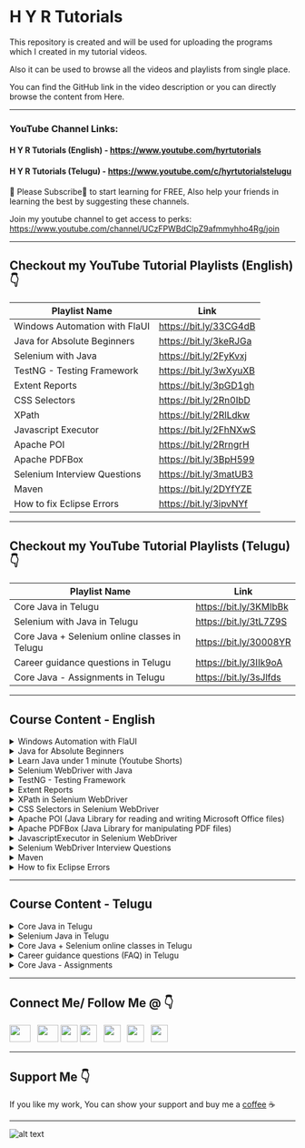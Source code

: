 # H Y R Tutorials

This repository is created and will be used for uploading the programs which I created in my tutorial videos.

Also it can be used to browse all the videos and playlists from single place.

You can find the GitHub link in the video description or you can directly browse the content from Here.

***

### YouTube Channel Links: 
#### H Y R Tutorials (English) - https://www.youtube.com/hyrtutorials
#### H Y R Tutorials (Telugu) - https://www.youtube.com/c/hyrtutorialstelugu <br />

🙏 Please Subscribe🔔 to start learning for FREE, Also help your friends in learning the best by suggesting these channels.

Join my youtube channel to get access to perks:
https://www.youtube.com/channel/UCzFPWBdClpZ9afmmyhho4Rg/join

***

## Checkout my YouTube Tutorial Playlists (English) 👇

| Playlist Name  | Link   |
| ------------- |-------------|
| Windows Automation with FlaUI |https://bit.ly/33CG4dB |
| Java for Absolute Beginners | https://bit.ly/3keRJGa |
| Selenium with Java     | https://bit.ly/2FyKvxj |
| TestNG - Testing Framework     | https://bit.ly/3wXyuXB |
| Extent Reports | https://bit.ly/3pGD1gh |
| CSS Selectors | https://bit.ly/2Rn0IbD |
| XPath | https://bit.ly/2RlLdkw |
| Javascript Executor | https://bit.ly/2FhNXwS |
| Apache POI | https://bit.ly/2RrngrH |
| Apache PDFBox | https://bit.ly/3BpH599 |
| Selenium Interview Questions | https://bit.ly/3matUB3 |
| Maven | https://bit.ly/2DYfYZE |
| How to fix Eclipse Errors |https://bit.ly/3ipvNYf |

***

## Checkout my YouTube Tutorial Playlists (Telugu) 👇

| Playlist Name  | Link   |
| ------------- |-------------|
| Core Java in Telugu | https://bit.ly/3KMlbBk |
| Selenium with Java in Telugu | https://bit.ly/3tL7Z9S |
| Core Java + Selenium online classes in Telugu| https://bit.ly/30008YR |
| Career guidance questions in Telugu | https://bit.ly/3IIk9oA |
| Core Java - Assignments in Telugu | https://bit.ly/3sJlfds |

***
## Course Content - English
<details>
<summary>Windows Automation with FlaUI</summary>

1. [Basics of Windows Automation](https://youtu.be/tb1BgILHXCY)
2. [Tools available for Windows Automation](https://youtu.be/qZKGFNv6kLA)
3. [What is FlaUI? Libraries provided by FlaUI?](https://youtu.be/qhPSfkdNJ04)
4. [Downloading and Installation of Visual Studio](https://youtu.be/jmrxsReIJwc)
5. [Project creation in Visual Studio](https://youtu.be/qPhfXR8vDME)
6. [Installation of FlaUI | Windows Automation Tool](https://youtu.be/86wfAnfgqGg)
7. [GUI Inspecting Tools for Windows Applications](https://youtu.be/2rE9dsTXUQE)
8. [Installation of Accessibility Tool - FlaUInspect](https://youtu.be/VYmxWXCGGB0)
9. [Working with Accessibility Tool - FlaUInspect](https://youtu.be/790e_YlV16A)
10. [Launching Windows Application using FlaUI](https://youtu.be/b7Qjsbl1jqE)
11. [Handling Different Types of Controls with FlaUI](https://youtu.be/nCEjzeHmEvk)
12. [Element finding mechanisms in FlaUI](https://youtu.be/7OwF3oXhw14)
13. [Finding Control with Multiple conditions in FlaUI](https://youtu.be/jANcYTmaSNc)
14. [Handling of menu and context menu with FlaUI](https://youtu.be/Ru-M6Tb2Jvw)
15. [Perform Mouse actions using FlaUI](https://youtu.be/eLeVOthqdOo)
16. [Perform Keyboard actions using FlaUI](https://youtu.be/IADVtmY3JVk)
17. [Capture Screenshots using FlaUI](https://youtu.be/7vCZh9VZLvg)
18. [Accessing Standard UIA Properties using FlaUI](https://youtu.be/EOKPiLykNVE)
</details>

<details>
<summary>Java for Absolute Beginners</summary>

1. [Part 1 - Introduction to Java](https://youtu.be/fPxY4hujnq4)
2. [Part 2 - How to Download & Install Java 8 on Windows 10](https://youtu.be/KG0aZOQHHhg)
3. [Part 3 - How to Download & Install Java 11 on Windows 10](https://youtu.be/BP7PgSofmzg)
4. [Part 4 - How to Download and Install Eclipse on Windows 10](https://youtu.be/Mm7JEgWlDsY)
5. [Part 5 - Write your First Java Program with Eclipse IDE](https://youtu.be/DDiVOF0EqGA)
6. [Part 6 - Execute Java Program from Command Prompt](https://youtu.be/mUELIhr5mks)
7. [Part 7 - Variables in Java](https://youtu.be/iM7uec02OlA)
8. [Part 8 - DataTypes in Java](https://youtu.be/L_SUrVJoQHA)
9. [Part 9 - Getting user input data in Java using scanner class](https://youtu.be/b9i-yId8GxI)
10. [Part 10 - Operators in Java](https://youtu.be/WR3oP3dI6l8)
11. [Part 11 - Decision Making Statements (if and if-else) in Java](https://youtu.be/DQjnttmFwHw)
12. [Part 12 - Decision Making Statements (switch) in Java](https://youtu.be/L9bdGbyMNpw)
13. [Part 13 - Looping Statements (while and do-while) in Java](https://youtu.be/HfBBFSpBKYM)
14. [Part 14 - Arrays in Java](https://youtu.be/p6xXuVoo8gI)
15. [Part 15 - Looping Statements (for and foreach) in Java](https://youtu.be/AWdXsNB4TfI)
16. [Part 16 - Methods in Java](https://youtu.be/8Cie6S3Y2rQ)
17. [Part 17 - Class and Object in Java](https://youtu.be/WCfRhPd5Wzo)
18. [Part 18 - Constructors in Java](https://youtu.be/WGYgM7dlet4)
19. [Part 19 - This keyword in Java](https://youtu.be/3gAjQkzzrcM)
</details>

<details>
<summary>Learn Java under 1 minute (Youtube Shorts)</summary>

1. [What is Java?](https://youtube.com/shorts/Uht4_1d_eY0)
2. [Advantages of Java](https://youtube.com/shorts/udRT3UCLaD8)
3. [Download and Install Java](https://youtube.com/shorts/eKdS82tcsn8)
4. [How to set path in Java](https://youtube.com/shorts/FeCWO2HLONg)
5. [Download and install Eclipse IDE](https://youtube.com/shorts/6PJvxjnNYm0)
6. [Write your first program in Eclipse IDE](https://youtube.com/shorts/fWrwxEgSblA)
7. [Download and install IntelliJ IDEA IDE](https://youtube.com/shorts/gOT0TCgdAGE)
8. []()
9. [Write a java program to perform the arithmetic operations on two numbers](https://youtube.com/shorts/uUqQkoRMVYs)
10. [Write a java program to perform Swapping of two numbers](https://youtube.com/shorts/AhBfmH0W_OE)
11. [Write a java program to perform Swapping of two numbers without third variable](https://youtube.com/shorts/3on1icbumTw)
12. [Write a java program to verify whether the given number is an even number or odd number](https://youtube.com/shorts/5MIzubva1eM)
13. [Write a java program to verify whether the given year is a leap year or common year](https://youtube.com/shorts/1cHpsGm0QYM)
14. [Write a java program to calculate the square of a given number](https://youtube.com/shorts/42dtRlDDT7o)
15. [Write a java program to calculate the power of a given number](https://youtube.com/shorts/Q0CdKjzmAQI)
16. [Write a java program to calculate the square root of a given number](https://youtube.com/shorts/_XT7G6lofKo)
17. [Write a java program to convert the temperature from Fahrenheit to Celsius](https://youtube.com/shorts/aGh5In234qU)
18. [Write a java program to verify whether the given number is a prime number or not](https://youtube.com/shorts/kWcWu0ZV5-c)
19. [Write a java program to count the number of digits in a given number](https://youtube.com/shorts/9qCTlGQ5Z2g)
20. [Write a java program to verify whether the given number is an Armstrong number or not](https://youtube.com/shorts/Ar4GZT-kka0)
21. [Write a java program to print the reverse of a given number](https://youtube.com/shorts/LKIqSh3OsUg)
22. [Write a java program to verify whether the given number is palindrome or not](https://youtube.com/shorts/fFZbbsmEFAk)
23. [Write a java program to print numbers ranging from 20 to 50 using while loop](https://youtube.com/shorts/z0Oi1XThM40)
24. [Write a java program to print the even numbers ranging from 50 to 100 using while loop](https://youtube.com/shorts/RkX2hLrxkcA)
25. [Write a java program to print the prime numbers ranging from 10 to 60 using while loop](https://youtube.com/shorts/LbAx8PEajkM)
26. [Write a java program to print the numbers ranging from 5 to 25 using for loop](https://youtube.com/shorts/Eey7UiEDqMs)
27. [Write a java program to print the multiplication table of a given number](https://youtube.com/shorts/WcoiLQCpIuw)
28. [Write a java program to print the sum of the even numbers ranging from 8 to 250 using for loop](https://youtube.com/shorts/kdW36rGtp4I)
29. [Write a java program to print the factorial of a given number](https://youtube.com/shorts/euUqV76fnUw)
30. [Write a java program to print the factors of a given number](https://youtube.com/shorts/ULB0wRldpMc)
31. [Write a java program to print the English Alphabet in Upper case and Lower case](https://youtube.com/shorts/SrF9hpe9BeU)
</details>

<details>
<summary>Selenium WebDriver with Java</summary>

1. [Introduction to Selenium](https://youtu.be/nE3JJQ5zALE)
2. [Downloading and Setting up Selenium WebDriver](https://youtu.be/BbQyHKcdbD8)
3. [Launch Chrome & Firefox Browsers using Selenium WebDriver](https://youtu.be/RgFREgOgSlE)
4. [Auto download Driver Executables using WebDriverManager](https://youtu.be/tdA3tSl0jUg)
5. [Desired Capabilities and Chrome Options in Selenium WebDriver](https://youtu.be/lvIXXilkw60)
6. [Different Locators Available in Selenium WebDriver](https://youtu.be/ZukVi_Qbm58)
7. [Navigation Methods in Selenium WebDriver](https://youtu.be/wlu6pr_QPXQ)
8. [Handling of Basic HTML Controls using Selenium WebDriver](https://youtu.be/Nyx955Dl058)
9. [Handling of HTML Dropdown using Selenium WebDriver](https://youtu.be/WRLZASByeiE)
10. [How to handle Alerts in Selenium WebDriver](https://youtu.be/Ogo_t1c-TN4)
11. [How to handle Multiple Windows in Selenium WebDriver](https://youtu.be/InTZhbAWCrU)
12. [How to Handle Frames in Selenium WebDriver](https://youtu.be/INdpVD26sDI)
13. [XPath vs CSS Selector in Selenium WebDriver](https://youtu.be/d4iJrWsdT4E)
14. [Capture Screenshots using Selenium WebDriver](https://youtu.be/Ld9qJ4psQmI)
15. [PageLoadTimeOut in Selenium WebDriver](https://youtu.be/PZXw8GlV5-o)
16. [Implicit Wait Timeout in Selenium WebDriver](https://youtu.be/OOMer-N5WY4)
17. [Handling of Bootstrap Dropdowns using Selenium WebDriver](https://youtu.be/jBVtlGTOWu0)
18. [How to handle Permission Pop-ups using Selenium WebDriver?](https://youtu.be/deKXbbIHD4w)
19. [How to download files in Chrome, Firefox & Edge browsers using Selenium WebDriver?](https://youtu.be/15-ayP0sukA)
20. [Remove "Chrome is being controlled by automated test software" message using Selenium WebDriver](https://youtu.be/KAbllhPomwE)
21. [How to handle Calendars using Selenium WebDriver | Selenium |](https://youtu.be/HqzlDEPdJ3w)
</details>

<details>
<summary>TestNG - Testing Framework</summary>

1. [Part 1 - Introduction to TestNG](https://youtu.be/LQ72KZAg0QE)
2. [Part 2 - Installation of TestNG](https://youtu.be/EIPHiYYMD0g)
3. [Part 3 - Create and run your first TestNG test](https://youtu.be/k_zFvArWWTs)
4. [Part 4 - Basic structure of TestNG xml file](https://youtu.be/iEOZ2FmTWe0)
5. [Part 5 - Assertions in TestNG](https://youtu.be/MccoImse-qg)
6. [Part 6 - Hard Assertions vs Soft Assertions in TestNG](https://youtu.be/qaLOTq2zPXU)
7. [Part 7 - TestNG annotations and the flow of execution](https://youtu.be/I32ASJ7ICBo)
8. [Part 8 - Parameters in TestNG](https://youtu.be/w7ObteNcxVA)
9. [Part 9 - Optional Parameters in TestNG](https://youtu.be/e-MKvkZrCJ8)
10. [Part 10 - How to enable or disable test cases from testng xml file](https://youtu.be/vCQ-coMJ90k)
11. [Part 11 - How to prioritize your tests in TestNG](https://youtu.be/3kVJ9Yi3ruA)
12. [Part 12 - How to ignore tests in TestNG](https://youtu.be/iqkCLlpw3JQ)
13. [Part 13 - How to group your tests in TestNG](https://youtu.be/nm3J-TivIVs)
14. [Part 14 - How to create the test dependencies in TestNG](https://youtu.be/QOF4t3UfgUI)
15. [Part 15 - How to create the test group dependencies in TestNG](https://youtu.be/_0kSbiOOnO4)
16. [Part 16 - What is a Dataprovider and how to use it in TestNG](https://youtu.be/Zi1U-8qvWSs)
17. [Part 17 - Parameters of Test Method and Return types of Dataprovider](https://youtu.be/90_Pv6ixtj0)
18. [Part 18 - How to use the dataprovider partially in TestNG](https://youtu.be/do0Bql_QVhg)
19. [Part 19 - How to create the dataprovider in a separate class](https://youtu.be/RZov5D58p2Q)
20. [Part 20 - Integration of Excel with Dataprovider](https://youtu.be/t8zlxZ1CwKw)
21. [Part 21 - Parallel execution with DataProvider in TestNG](https://youtu.be/T6XCjr98bA8)
22. [Part 22 - How to use timeout & expectedExceptions attributes in TestNG](https://youtu.be/ZU6qdmW0SmY)
23. [Part 23 - Execute your tests in parallel using TestNG](https://youtu.be/lMzdCHom2vs)
24. [Part 24 - How to use invocationCount, invocationTimeOut & threadPoolSize in TestNG](https://youtu.be/qIENXnWJLpI)
25. [Part 25 - TestNG Listeners](https://youtu.be/neG1AJCH_3Q)
26. [Part 26 - Capture screenshots for only failed tests in TestNG](https://youtu.be/S5wJYCHrUQ4)
27. [Part 27 - Default reports generated by TestNG](https://youtu.be/ilCo0C0HBEI)
28. [Part 28 - Extent reports integration with TestNG (using Annotations)](https://youtu.be/P9zZ35dgrxg)
</details>

<details>
<summary>Extent Reports</summary>

0. [P0 - Extent Reports Course Introduction](https://youtu.be/iyV-fDheyD0)
1. [P1 - Overview of the extent reports](https://youtu.be/nPXJohqAbwU)
2. [P2 - Download and Setup extent report libraries](https://youtu.be/YqCdblSNJUs)
3. [P3 - Create a basic extent report](https://youtu.be/b1zJf52Ex14)
4. [P4 - Understand the log levels in extent reports](https://youtu.be/ySFkim9jkeY)
5. [P5 - Log different types of information to the extent reports](https://youtu.be/79irFF_yJV8)
6. [P6 - Attach screenshots to the extent reports](https://youtu.be/hXG6uV51OLw)
7. [P7 - Different attributes available for a test in extent reports](https://youtu.be/HtnhNshkSy0)
8. [P8 - Extent report configuration using Java, JSON and XML](https://youtu.be/CS7_1bQrbU4)
9. [P9 - Add the system/environment information to extent reports](https://youtu.be/zr6ESxf0W7A)
10. [P10 - Remove/Change the order of the tabs in Extent reports](https://youtu.be/3XON01EALIQ)
11. [P11 - Generate the extent report for only failed or skipped or passed tests](https://youtu.be/S7wOFnYmZw0)
12. [P12 - Shortcuts in extent reports](https://youtu.be/W9ekdTm65Jc)
13. [P13 - Extent reports integration with TestNG (using Annotations)](https://youtu.be/P9zZ35dgrxg)
</details>

<details>
<summary>XPath in Selenium WebDriver</summary>

1. [What is XPath? Types of XPath? How to write XPath?](https://youtu.be/Em2PfKQ26Zw)
2. [XPath Operators & XPath Functions - and, or, text, contains, starts-with and normalize-space](https://youtu.be/OTStvDR_jF4)
3. [XPath Axes - ancestor, parent, following-sibling, preceding-sibling, child and descendant](https://youtu.be/aAWvwGFkySI)
</details>

<details>
<summary>CSS Selectors in Selenium WebDriver</summary>

1. [Part 1 - What is CSS Selector & Types of CSS Selector](https://youtu.be/DlsmZ1hdgPI)
2. [Part 2 - CSS Simple Selectors](https://youtu.be/JMlXasD2UhU)
3. [Part 3 - CSS Attribute Selectors](https://youtu.be/pZPNJ41ePmE)
4. [Part 4 - CSS Combinator selectors](https://youtu.be/vQvs1WSQwI0)
5. [Part 5 - Conditions and Pseudo Classes in CSS Selectors](https://youtu.be/dwB9jkFaiuU)
</details>

<details>
<summary>Apache POI (Java Library for reading and writing Microsoft Office files)</summary>

1. [Part 1 - Introduction to Apache POI](https://youtu.be/mHHflDVLD0o)
2. [Part 2 - How to Create Excel File using Apache POI](https://youtu.be/q-fREhjTmNk)
3. [Part 3 - How to Read Excel File using Apache POI](https://youtu.be/JAyJSffgm7c)
</details>

<details>
<summary>Apache PDFBox (Java Library for manipulating PDF files)</summary>

1. [How to read the data from PDF file using Apache PDFBox](https://youtu.be/9O_y9wI7P0A)
</details>

<details>
<summary>JavascriptExecutor in Selenium WebDriver</summary>

1. [What is JavascriptExecutor in Selenium WebDriver?](https://youtu.be/vwdNFoS9aQM)
2. [Enter Text into a Textbox using JavascriptExecutor in Selenium WebDriver](https://youtu.be/AHUhFgWYtAA)
3. [Perform Click Operation using JavascriptExecutor in Selenium WebDriver](https://youtu.be/sXCTNmOmB_s)
4. [Perform Scroll Operations using Javascript Executor in Selenium WebDriver](https://youtu.be/3c2rE51MzWI)
5. [Highlight Web Elements using JavascriptExecutor in Selenium WebDriver](https://youtu.be/mTkeNj5tglw)
</details>

<details>
<summary>Selenium WebDriver Interview Questions</summary>

1. [What is the meaning of WebDriver driver = new ChromeDriver() in Selenium WebDriver?](https://youtu.be/ZJI2sdTLVEg)
2. [Why do we need to typecast the WebDriver Instance to use TakeScreenshot or JavascriptExecutor?](https://youtu.be/I2Dc6TOzPVQ)
3. [How to Find Broken Links using Selenium WebDriver?](https://youtu.be/3liZaog-xXM)
4. [How to Find Broken Images using Selenium WebDriver?](https://youtu.be/6NXZQYs-Eig)
5. [What is the difference between findElement and findElements in #Selenium WebDriver?](https://youtu.be/NInJVd6aBKM)
6. [What is the difference between driver.close() and driver.quit() in Selenium WebDriver?](https://youtu.be/-2h8wAgzvHo)
7. [What is the difference between driver.get() and driver.navigate().to() in Selenium WebDriver?](https://youtu.be/VU1yut6JEHs)
</details>

<details>
<summary>Maven</summary>

1. [Install Maven on Windows](https://youtu.be/-6Gq_lQbR_c)
</details>

<details>
<summary>How to fix Eclipse Errors</summary>

1. [How to fix error "A JRE or JDK must be available in order to run Eclipse" ](https://youtu.be/duE6IfQfzKY)
2. [How to fix "Failed to load the JNI shared library" error](https://youtu.be/4Y9mjyxO8EY)
</details>

***

## Course Content - Telugu
<details>
<summary>Core Java in Telugu</summary>

0. [P0 - Java Course Introduction](https://youtu.be/_3GP0qyTbsI)
1. [P1 - Introduction to Programming](https://youtu.be/6vbgKKSYdBA)
2. [P2 - Introduction to Java](https://youtu.be/ILFg074rlNY)
3. [P3 - Downloading and Installation of Java version 8](https://youtu.be/_0sfaKYTlmA)
4. [P4 - Downloading and Installation of Java version 11 and 17 ](https://youtu.be/Nm6Q-91j6kY)
5. [P5 - Which version of java should be installed in our machine](https://youtu.be/HddwqIDGkg8)
6. [P6 - Tools required for writing and executing Java programs](https://youtu.be/C8ofg23qLNA)
7. [P7 - Writing and Executing our first java program using Notepad and Command Prompt](https://youtu.be/RXqpwLpSdkc)
8. [P8 - Download and Install the Eclipse IDE](https://youtu.be/c6XM9dfzSGI)
9. [P9 - Getting started with Eclipse IDE](https://youtu.be/elR_H9uzQA4)
10. [P10 - Writing & Executing our first java program using Eclipse IDE](https://youtu.be/ONb-Vx4EOSI)
11. [P11 - Packages in Java](https://youtu.be/GfOS3G6vxo8)
12. [P12 - Class in Java](https://youtu.be/XBESTWKipko)
13. [P13 - Data types in Java](https://youtu.be/RcnWMWptnDk)
14. [P14 - Variables in Java](https://youtu.be/xINs7Qqlk-Y)
15. [P15 - Methods in Java](https://youtu.be/E-jRVfgT2es)
16. [P16 - Different type of print statements in Java](https://youtu.be/U4wsiDx74oE)
17. [P17 - Operators in Java](https://youtu.be/GEmkzPZ9hx8)
18. [P18 - How to get the user input from console](https://youtu.be/ebIej53TQ9Y)
19. [P19 - Decision making statements (if & if else) in java](https://youtu.be/ACkYv4ZxlN8)
20. [P20 - Decision making statements (switch) in java](https://youtu.be/KX2AnUKvgSE)
21. [P21 - Constructors in Java](https://youtu.be/JSwJHLWGmq4)
22. [P22 - Object in Java](https://youtu.be/Hx3IS85r5No)
23. [P23 - Comments in Java](https://youtu.be/Tg_brasnNsU)
24. [P24 - Looping statements (while & do-while) in Java](https://youtu.be/eP4My4udo7k)
25. [P25 - Looping statements (for) in Java](https://youtu.be/NLpDOqGPT3U)
26. [P26 - Arrays (Single Dimensional) in Java](https://youtu.be/RMpjvycSZW0)
27. [P27 - Arrays (Multi Dimensional) in Java](https://youtu.be/NY8nbEWq-UY)
28. [P28 - Looping statements (foreach) in Java](https://youtu.be/NdItof24fyo)
29. [P29 - Strings in Java](https://youtu.be/7otVOAZm6R8)
30. [P30 - Static and Non static in java](https://youtu.be/-sJ-z9SBdgs)
31. [P31 - Type Inference with local variables in Java](https://youtu.be/VcDIytUbTjs)
32. [P32 - OOPs in Java](https://youtu.be/2-NiRzi4jJU)
33. [P33 - Inheritance in Java](https://youtu.be/3k-q-qk6MEU)
34. [P34 - Access Modifiers in Java](https://youtu.be/dkUSSdUpmyY)
35. [P35 - Encapsulation in Java](https://youtu.be/ubUS0Bqj_lg)
36. [P36 - Interface in Java - 1](https://youtu.be/p19Q6pbczjc)
37. [P37 - Abstract Class in Java](https://youtu.be/WxNzvrpddqQ)
38. [P38 - Abstraction in Java](https://youtu.be/sSR3czd45ZU)
39. [P39 - Polymorphism in Java](https://youtu.be/dDSHPBB2Z4I)
40. [P40 - Exception handling in Java - 1](https://youtu.be/9oxcNSeU96k)
41. [P41 - Handling Files in Java](https://youtu.be/vQleKEabzu4)
42. [P42 - Handle text files in Java](https://youtu.be/sP33Aixm9rE)
43. [P43 - Exception handling in Java - 2](https://youtu.be/20tUEKYTLpI)
44. [P44 - POJO Class & Java Bean Class in Java ](https://youtu.be/jgNxBZ9194Q)
45. [P45 - Collections Overview in Java](https://youtu.be/Qg0vs4qBZcA)
46. [P46 - ArrayList & Vector in Java](https://youtu.be/9f4fbj1YjY4)
47. [P47 - Stack in Java](https://youtu.be/F5R7wn-ZXl0)
48. [P48 - LinkedList in Java](https://youtu.be/ON7aGP85Kiw)
49. [P49 - Assignment on List Interface in Java](https://youtu.be/uqSQQxIav70)
50. [P50 - Map in Java](https://youtu.be/uJPB2V7ruN8)
51. [P51 - Queue in Java](https://youtu.be/blIoH9IJlNY)
52. [P52 - Set in Java](https://youtu.be/EpMRkjt-FaU)
53. [P53 - Handle properties files in Java](https://youtu.be/K4MEmLv0cZw)
54. [P54 - Iterator, ListIterator & Enumeration in Java](https://youtu.be/kJ0wclE5lZ4)
55. [P55 - JDK, JRE and JVM in Java](https://youtu.be/UAnsiqNZl64)
56. [P56 - Memory Management in Java](https://youtu.be/8bqQp7xcc2Q)
57. [P57 - Anonymous objects in Java](https://youtu.be/wbb84Rwi_IQ)
58. [P58 - Garbage Collection in java](https://youtu.be/5d_5V-us-Ic)
59. [P59 - Inner classes in Java - Part 1](https://youtu.be/Hfp-PaAU4EY)
60. [P60 - Inner classes in Java - Part 2](https://youtu.be/YpFz_6anXTA)
61. [P61 - Interfaces in Java - Part 2](https://youtu.be/c5iq0VksvX8)
62. [P62 - Lambda expressions in java](https://youtu.be/AdfXQVJVN2w)
63. [P63 - Multithreading in Java - Part 1](https://youtu.be/-403CaIeo2o)
64. [P64 - Multithreading in Java - Part 2](https://youtu.be/Cq4oikPOH_0)
65. [P65 - Multithreading in Java - Part 3](https://youtu.be/v8rIwZqVsyA)
66. [P66 - StringBuffer and StringBuilder in Java](https://youtu.be/g3iZXiu7KbU)
67. [P67 - this keyword in Java](https://youtu.be/RzxX-HtIlpY)
68. [P68 - Type conversion in Java](https://youtu.be/XX3NIlp_Dpg)
69. [P69 - Wrapper classes in Java](https://youtu.be/YbAzxeFRwIw)
70. [P70 - Ternary Operator in Java](https://youtu.be/7Y_C9tfnpXI)
71. [P71 - Switch expression in Java](https://youtu.be/6MBngYv4xjw)
72. [P72 - Final keyword in Java](https://youtu.be/uHJ1rZOdvS0)
73. [P73 - Enum in Java](https://youtu.be/kI_SEKcJybY)
</details>

<details>
<summary>Selenium Java in Telugu</summary>

1. [Part 0 - Selenium Java in Telugu - Course Introduction](https://youtu.be/Jto7decWdpQ)
2. [Part 1 - Introduction to Selenium WebDriver](https://youtu.be/ItHM9NhtVpE)
3. [Part 2 - Tools & Software required for working with Selenium WebDriver](https://youtu.be/8YjPP3JMQ8w)
4. [Part 3 - Java Basics for working with Selenium WebDriver](https://youtu.be/wgWv_0LB7AE)
5. [Part 4 - Download and Install Selenium WebDriver](https://youtu.be/lFV9roUnTC4)
6. [Part 5 - Launch Chrome & Firefox Browsers using Selenium WebDriver](https://youtu.be/RVaN0e3d9nM)
7. [Part 6 - Auto Download driver executables using WebDriverManager](https://youtu.be/b_LWRht3qYA)
8. [Part 7 - Different Locators available in Selenium WebDriver](https://youtu.be/aIh79kaJ4MI)
9. [Part 8 - How to handle TextBoxes in Selenium WebDriver](https://youtu.be/mx5t9WdTFW8)
10. [Part 9 - How to handle basic html controls in Selenium WebDriver](https://youtu.be/-j_UjVymopg)
11. [Part 10 - How to handle Dropdowns in Selenium WebDriver](https://youtu.be/Q8UK1no-uTA)
12. [Part 11 - Navigation Methods in Selenium WebDriver](https://youtu.be/AlXdRMwILe0)
13. [Part 12 - How to handle alerts in a web page using Selenium WebDriver](https://youtu.be/QxlnLI2GGFQ)
14. [Part 13 - How to handle multiple windows or tabs using Selenium WebDriver](https://youtu.be/HmlCk02iydE)
15. [Part 14 - How to handle frames in a web page using Selenium WebDriver](https://youtu.be/fuc4I0tHVNo)
16. [Part 15 - How to capture screenshots of a web page using Selenium WebDriver](https://youtu.be/TP4zFGgx-PI)
17. [Part 16 - PageLoadTimeout in Selenium WebDriver](https://youtu.be/O2gBdimlDi0)
18. [Part 17 - Implicit Wait Timeout in Selenium WebDriver](https://youtu.be/0Wziy-wwzmM)
19. [Part 18 - Explicit Wait in Selenium WebDriver](https://youtu.be/Hn3hqlszoAs)
20. [Part 19 - How to maximize browser window in Selenium WebDriver](https://youtu.be/POhpyNQeck8)
21. [Part 20 - How to get URL, Title, PageSource using Selenium WebDriver](https://youtu.be/f8xoErVL7QU)
22. [Part 21 - How to get WebElement properties using Selenium WebDriver](https://youtu.be/7WRrpNqmmcE)
23. [Part 22 - XPath Full Course in తెలుగు](https://youtu.be/ilTFwMV3lHk)
24. [Part 23 - Perform Mouse Actions in Selenium WebDriver](https://youtu.be/Sn-ObiJIE5E)
25. [Part 24 - How to handle Calendars using Selenium WebDriver](https://youtu.be/nxdNPaKg7F8)
26. [Part 25 - JavascriptExecutor in Selenium WebDriver](https://youtu.be/owCkCghqU-8)
27. [Part 26 - Selenium Manager in Selenium WebDriver](https://youtu.be/f9_AbQ1-nEU)
28. [Bonus - Common issues faced while working with Selenium WebDriver](https://youtu.be/oIhRNl5q3OI)
</details>

<details>
<summary>Core Java + Selenium online classes in Telugu</summary>

1. [Day 1 - Basics of Java ](https://youtu.be/wqDciGAYjtY)
2. [Day 2 - Downloading and Installation of Java 8 version](https://youtu.be/zThaAPQn8BM)
3. [Day 3 - Downloading and Installation of Java 11 and java 17 versions](https://youtu.be/z5Lch1GBqz4)
4. [Day 4 - Downloading and installation of Eclipse](https://youtu.be/FN-sdTMbRpA)
5. [Day 5 - Writing and executing our first java program (Notepad & Eclipse) ](https://youtu.be/i8J1gkeScgI)
6. [Day 6 - Datatypes in Java](https://youtu.be/FPXKMsxmxv4)
7. [Day 7 - Variables in Java](https://youtu.be/DXgGYLelCac)
8. [Day 8 - Operators in Java](https://youtu.be/eFjyJyy8vng)
9. [Day 9 - Decision making statements in Java - Part 1](https://youtu.be/T2yFKxXZd4c)
10. [Day 10 - Decision making statements in Java - Part 2](https://youtu.be/3bhQdAC_afE)
11. [Day 11 - Looping statements in Java - Part 1](https://youtu.be/l6NSM4Rx63c)
12. [Day 12 - Arrays in Java & Looping statements in Java - Part 2](https://youtu.be/HtHJo31NIBw)
13. [Day 13 - Foreach loop in Java](https://youtu.be/C1wCojpSTMk)
14. [Day 14 - Class, Object, Constructors and Methods in Java](https://youtu.be/qWyP9NNDeZc)
15. [Day 15 - String and its Methods in Java](https://youtu.be/NXAyoDwx5iY)
16. [Day 16 - Static and Non-Static in Java ](https://youtu.be/oJ2LY86_T7A)
17. [Day 17 - Object oriented programming principles in Java](https://youtu.be/hJgHM6e47Ic)
18. [Day 18 - OOPs - Part 2 & Handling of Properties File in Java](https://youtu.be/qFY04DHA99c)
19. [Day 19 - Handling of Text File in Java - Part 1](https://youtu.be/vWu77GPcAIE)
20. [Day 20 - Handling of Text File in Java - Part 2](https://youtu.be/WJ3sydy_9-I)
21. [Day 21 - Exception handling in Java - Part 1](https://youtu.be/hoLyvRZq1N8)
22. [Day 22 - Exception handling in Java - Part 2](https://youtu.be/aUqdZJWnNXU)
23. [Day 23 - Collections overview - Part 1](https://youtu.be/lKWf8ghB8EA)
24. [Day 24 - Arraylist in Java](https://youtu.be/gjSONTGpOhA)
25. [Day 25 - Linkedlist & Vector in Java](https://youtu.be/UWuhoZHC9tU)
26. [Day 26 - Hashmap in Java](https://youtu.be/wWhvc0MYYY0)
27. [Day 27 - Accessibility Modifiers, Working with jar, Set in Java](https://youtu.be/GCpmsFqUkQw)
28. [Day 28 - Introduction & Installation of Selenium ](https://youtu.be/fUkoZHLa1Xg)
29. [Day 29 - Maven Basics & Installation of Selenium in Maven Project](https://youtu.be/4y-PDZaVXNY)
30. [Day 30 - Launch  browser using Selenium WebDriver ](https://youtu.be/-F9yLlSs8RY)
31. [Day 31 - Navigate to URL and close the browser in Selenium](https://youtu.be/-BWcANajKK4)
32. [Day 32 - Understand the HTML DOM](https://youtu.be/OGqA6-CPCpE)
33. [Day 33 - Get the Text from any WebElement](https://youtu.be/KZ9bii0PBZw)
34. [Day 34 - XPath - Part 1](https://youtu.be/he_GP9Z8-Uw)
35. [Day 35 - XPath Functions](https://youtu.be/NabcT7AMR4M)
36. [Day 36 - XPath Axes](https://youtu.be/_ttSATamUWo)
37. [Day 37 - Handle Radio Button,  Button, Check Box, Link in Selenium](https://youtu.be/rWPtGqksn5E)
38. [Day 38 - Handle Dropdowns in Selenium](https://youtu.be/BXNzNK2YOTk)
39. [Day 39 - WebDriverManager and Alerts](https://youtu.be/bopEagjCMas)
40. [Day 40 - Handle frames in Selenium](https://youtu.be/qXvqmKQgxIw)
41. [Day 41 - Handle multiple windows in Selenium ](https://youtu.be/yllyS0LZ__o)
42. [Day 42 - Navigation & Timeouts in Selenium](https://youtu.be/_9cmFCzWPgI)
43. [Day 43 - Waits in Selenium](https://youtu.be/S3RE_ODZzE0)
44. [Day 44 - JavascriptExecutor in Selenium](https://youtu.be/4kHfCNxBSSY)
45. [Day 45 - Capture screenshots in Selenium](https://youtu.be/Kv4HkLOooGY)
46. [Day 46 - CSS Selectors in Selenium](https://youtu.be/_XyV2fsw8po)
47. [Day 47 - Mouse & Keyboard actions in Selenium](https://youtu.be/6lbqeljLyeU)
</details>

<details>
<summary>Career guidance questions (FAQ) in Telugu</summary>

1. [I’m from Non IT background, can I learn Software Testing?](https://youtu.be/CH303j_S5X8)
2. [I have a career gap, does the software testing field suitable for me](https://youtu.be/WDsNpyv6aIQ)
3. [Is the manual testing dying?](https://youtu.be/tU7hAZVpCJc)
4. [Is the manual testing knowledge required for automation testing](https://youtu.be/khEt-tNE3VQ)
5. [Does tester get less salary than developer](https://youtu.be/-Xyldz4roMA)
</details>

<details>
<summary>Core Java - Assignments</summary>

1. [Core Java - Assignment #1](https://youtu.be/7lbkzIovNvo)
2. [Core Java - Assignment #2](https://youtu.be/zsOLKk6J_g4)
3. [Core Java - Assignment #3](https://youtu.be/QvNGZD0ZuCc)
4. [Core Java - Assignment #4](https://youtu.be/W3HBAzJu0C4)
5. [Core Java - Assignment #5](https://youtu.be/6O85dy_Vk6M)
6. [Core Java - Assignment #6](https://youtu.be/RQqEFpzdGOg)
7. [Core Java - Assignment #7](https://youtu.be/8LNfuC2Kwgg)
8. [Core Java - Assignment #8](https://youtu.be/LUhnZYI3Y6Y)
</details>

***

## Connect Me/ Follow Me @ 👇
[<img height="30" width="37" src = "https://cdn.worldvectorlogo.com/logos/gmail-icon-2.svg">](mailto:hyadagirireddytutorials@gmail.com) &nbsp;
[<img height="30" width="37" src = "https://cdn.worldvectorlogo.com/logos/blogger-1.svg">](https://www.hyrtutorials.com/)
[<img height="30" src="https://cdn.worldvectorlogo.com/logos/twitter-6.svg" />](https://twitter.com/Hyrtutorials)
[<img height="30" src="https://cdn.worldvectorlogo.com/logos/linkedin-icon-2.svg" />](https://www.linkedin.com/company/hyrtutorials/) &nbsp;
[<img height="30" src="https://cdn.worldvectorlogo.com/logos/facebook-3.svg" />](https://www.facebook.com/HYRTutorials/)
&nbsp;
[<img height="30" src="https://cdn.worldvectorlogo.com/logos/instagram-2-1.svg" />](https://www.instagram.com/hyrtutorials/) &nbsp;
[<img height="30" src="https://cdn.worldvectorlogo.com/logos/telegram.svg" />](https://t.me/hyrtutorials)

***

## Support Me 👇
If you like my work, You can show your support and buy me a [coffee](https://www.buymeacoffee.com/yadagirireddy) ☕

***

![alt text][logo]

[logo]: https://1.bp.blogspot.com/-2ay0S4DnE2Y/X10bo891-HI/AAAAAAAABF0/Th_6-D2c8fQTI5KheShLcrWF68LREL-MQCLcBGAsYHQ/w400-h110/output-onlinepngtools%2B%25281%2529.png "H Y R Tutorials"
